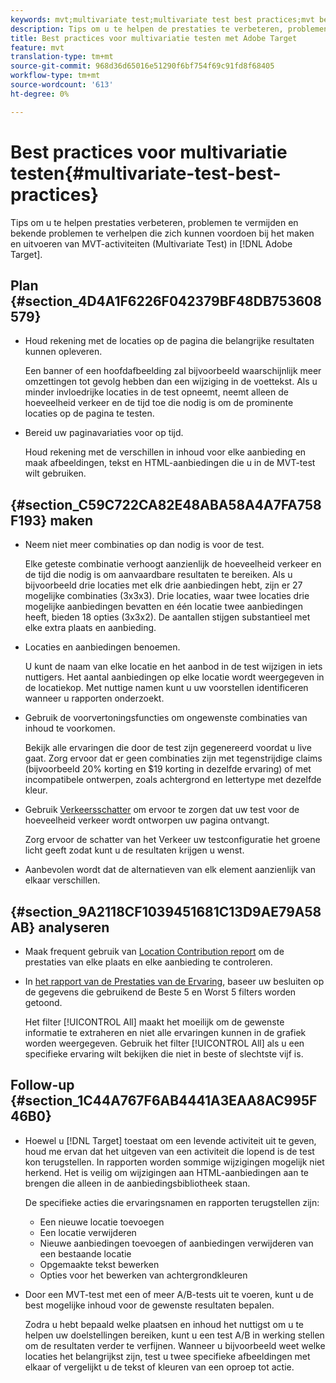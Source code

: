 ```yaml
---
keywords: mvt;multivariate test;multivariate test best practices;mvt best practices;mvt combinations;mvt reports
description: Tips om u te helpen de prestaties te verbeteren, problemen te voorkomen en bekende problemen te verhelpen die zich kunnen voordoen bij het maken en uitvoeren van multivariate testactiviteiten in Adobe Target.
title: Best practices voor multivariatie testen met Adobe Target
feature: mvt
translation-type: tm+mt
source-git-commit: 968d36d65016e51290f6bf754f69c91fd8f68405
workflow-type: tm+mt
source-wordcount: '613'
ht-degree: 0%

---
```



# Best practices voor multivariatie testen{#multivariate-test-best-practices}

Tips om u te helpen prestaties verbeteren, problemen te vermijden en bekende problemen te verhelpen die zich kunnen voordoen bij het maken en uitvoeren van MVT-activiteiten (Multivariate Test) in [!DNL Adobe Target].

## Plan {#section_4D4A1F6226F042379BF48DB753608579}

* Houd rekening met de locaties op de pagina die belangrijke resultaten kunnen opleveren.

   Een banner of een hoofdafbeelding zal bijvoorbeeld waarschijnlijk meer omzettingen tot gevolg hebben dan een wijziging in de voettekst. Als u minder invloedrijke locaties in de test opneemt, neemt alleen de hoeveelheid verkeer en de tijd toe die nodig is om de prominente locaties op de pagina te testen.
* Bereid uw paginavariaties voor op tijd.

   Houd rekening met de verschillen in inhoud voor elke aanbieding en maak afbeeldingen, tekst en HTML-aanbiedingen die u in de MVT-test wilt gebruiken.

## {#section_C59C722CA82E48ABA58A4A7FA758F193} maken

* Neem niet meer combinaties op dan nodig is voor de test.

   Elke geteste combinatie verhoogt aanzienlijk de hoeveelheid verkeer en de tijd die nodig is om aanvaardbare resultaten te bereiken. Als u bijvoorbeeld drie locaties met elk drie aanbiedingen hebt, zijn er 27 mogelijke combinaties (3x3x3). Drie locaties, waar twee locaties drie mogelijke aanbiedingen bevatten en één locatie twee aanbiedingen heeft, bieden 18 opties (3x3x2). De aantallen stijgen substantieel met elke extra plaats en aanbieding.

* Locaties en aanbiedingen benoemen.

   U kunt de naam van elke locatie en het aanbod in de test wijzigen in iets nuttigers. Het aantal aanbiedingen op elke locatie wordt weergegeven in de locatiekop. Met nuttige namen kunt u uw voorstellen identificeren wanneer u rapporten onderzoekt.

* Gebruik de voorvertoningsfuncties om ongewenste combinaties van inhoud te voorkomen.

   Bekijk alle ervaringen die door de test zijn gegenereerd voordat u live gaat. Zorg ervoor dat er geen combinaties zijn met tegenstrijdige claims (bijvoorbeeld 20% korting en $19 korting in dezelfde ervaring) of met incompatibele ontwerpen, zoals achtergrond en lettertype met dezelfde kleur.

* Gebruik [Verkeersschatter](/help/c-activities/c-multivariate-testing/t-create-multivariate-test/traffic-estimator.md) om ervoor te zorgen dat uw test voor de hoeveelheid verkeer wordt ontworpen uw pagina ontvangt.

   Zorg ervoor de schatter van het Verkeer uw testconfiguratie het groene licht geeft zodat kunt u de resultaten krijgen u wenst.
* Aanbevolen wordt dat de alternatieven van elk element aanzienlijk van elkaar verschillen.

## {#section_9A2118CF1039451681C13D9AE79A58AB} analyseren

* Maak frequent gebruik van [Location Contribution report](/help/c-reports/location-contribution-report.md) om de prestaties van elke plaats en elke aanbieding te controleren.
* In [het rapport van de Prestaties van de Ervaring](/help/c-reports/experience-performance-report.md), baseer uw besluiten op de gegevens die gebruikend de Beste 5 en Worst 5 filters worden getoond.

   Het filter [!UICONTROL All] maakt het moeilijk om de gewenste informatie te extraheren en niet alle ervaringen kunnen in de grafiek worden weergegeven. Gebruik het filter [!UICONTROL All] als u een specifieke ervaring wilt bekijken die niet in beste of slechtste vijf is.

## Follow-up {#section_1C44A767F6AB4441A3EAA8AC995F46B0}

* Hoewel u [!DNL Target] toestaat om een levende activiteit uit te geven, houd me ervan dat het uitgeven van een activiteit die lopend is de test kon terugstellen. In rapporten worden sommige wijzigingen mogelijk niet herkend. Het is veilig om wijzigingen aan HTML-aanbiedingen aan te brengen die alleen in de aanbiedingsbibliotheek staan.

   De specifieke acties die ervaringsnamen en rapporten terugstellen zijn:

   * Een nieuwe locatie toevoegen
   * Een locatie verwijderen
   * Nieuwe aanbiedingen toevoegen of aanbiedingen verwijderen van een bestaande locatie
   * Opgemaakte tekst bewerken
   * Opties voor het bewerken van achtergrondkleuren

* Door een MVT-test met een of meer A/B-tests uit te voeren, kunt u de best mogelijke inhoud voor de gewenste resultaten bepalen.

   Zodra u hebt bepaald welke plaatsen en inhoud het nuttigst om u te helpen uw doelstellingen bereiken, kunt u een test A/B in werking stellen om de resultaten verder te verfijnen. Wanneer u bijvoorbeeld weet welke locaties het belangrijkst zijn, test u twee specifieke afbeeldingen met elkaar of vergelijkt u de tekst of kleuren van een oproep tot actie.

